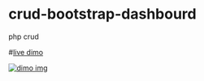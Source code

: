 # crud-bootstrap-dashbourd
php crud

#<a href="https://controle-php.000webhostapp.com/">live dimo</a>


<a href="https://controle-php.000webhostapp.com/"><img src="https://controle-php.000webhostapp.com/dimo.jpg" alt="dimo img"></a>
